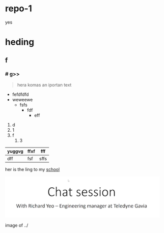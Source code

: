 # repo-1

yes
# heding
## f
### # g>>
>hera komas an iportan text 
- fefdfdfd
- weweewe
    - fsfs
        - fdf
            - eff

1. d
1. 1 
1. f 
    1. 3

yuggvg | ffxf | fff 
---| ---| ---|
dff | fsf| sffs 

her is the ling to my [school ](https://tskoli.is/)







![image of mu and my dad](somthing.png)

image of ../